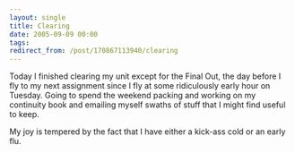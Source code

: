 ```yaml
---
layout: single
title: Clearing
date: 2005-09-09 00:00
tags:
redirect_from: /post/170867113940/clearing
---
```

Today I finished clearing my unit except for the Final Out, the day before I fly to my next assignment since I fly at some ridiculously early hour on Tuesday. Going to spend the weekend packing and working on my continuity book and emailing myself swaths of stuff that I might find useful to keep.

My joy is tempered by the fact that I have either a kick-ass cold or an early flu.
